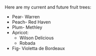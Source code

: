 Here are my current and future fruit trees:

* Pear- Warren
* Peach- Red Haven
* Plum- Methley
* Apricot:
  * Wilson Delicious
  * Robada
* Fig- Violetta de Bordeaux
